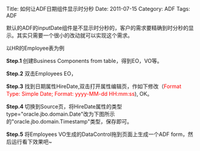 Title: 如何让ADF日期组件显示时分秒
Date: 2011-07-15
Category: ADF
Tags: ADF

<p>默认的ADF的inputDate组件是不显示时分秒的，客户的需求要精确到时分秒的显示。其实只需要一个很小的改动就可以实现这个需求。</p>

<p>以HR的Employee表为例</p>

<p><strong>Step.1 </strong>创建Business Components from table，得到EO，VO等。</p>

<p><strong>Step.2</strong> 双击Employees EO，</p>


<p><strong>Step.3</strong> 找到日期属性HireDate,双击打开属性编辑页，作如下修改（<span style="color: #ff0000;">Format Type: Simple Date; Format: yyyy-MM-dd HH:mm:ss</span>), OK。</p>


<p><strong>Step.4 </strong>切换到Source页，将HireDate属性的类型type="oracle.jbo.domain.Date"改为下图所示的"oracle.jbo.domain.Timestamp"类型，保存即可。<strong>
</strong></p>


<p><strong>Step.5</strong> 将Employees VO生成的DataControl拖到页面上生成一个ADF form，然后运行看下效果吧~</p>
